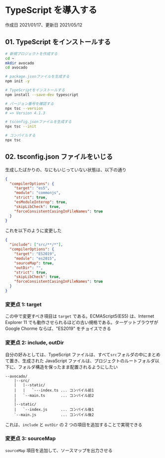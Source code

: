 # TypeScript を導入する

作成日 2021/01/17、更新日 2021/05/12

## 01. TypeScript をインストールする

```bash
# 新規プロジェクトを作成する
cd ~
mkdir avocado
cd avocado

# package.jsonファイルを生成する
npm init -y

# TypeScriptをインストールする
npm install --save-dev typescript

# バージョン番号を確認する
npx tsc --version
# => Version 4.1.3

# tsconfig.jsonファイルを生成する
npx tsc --init

# コンパイルする
npx tsc
```

## 02. tsconfig.json ファイルをいじる

生成したばかりの、なにもいじっていない状態は、以下の通り

```json
{
  "compilerOptions": {
    "target": "es5",
    "module": "commonjs",
    "strict": true,
    "esModuleInterop": true,
    "skipLibCheck": true,
    "forceConsistentCasingInFileNames": true
  }
}
```

これを以下のように変更した

```json
{
  "include": ["src/**/*"],
  "compilerOptions": {
    "target": "ES2019",
    "module": "es2015",
    "sourceMap": true,
    "outDir": "",
    "strict": true,
    "skipLibCheck": true,
    "forceConsistentCasingInFileNames": true
  }
}
```

### 変更点 1: target

この中で変更すべき項目は `target` である。ECMAScript5(ES5) は、Internet Explorer 11 でも動作させられるほどの古い規格である。ターゲットブラウザが Google Chorme ならば、"ES2019" をチョイスできる

### 変更点 2: include, outDir

自分の好みとしては、TypeScript ファイルは、すべて`src`フォルダの中にまとめて置き、生成された JavaScript ファイルは、プロジェクトのルートフォルダ以下に、フォルダ構造を保ったまま配置されるようにしたい

```text
--avocado/
    |--src/
    |   |--static/
    |   |   `---index.ts ... コンパイル前1
    |   `--main.ts       ... コンパイル前2
    |
    |--static/
    |   `--index.js      ... コンパイル後1
    `--main.js           ... コンパイル後2
```

これは、`include` と `outDir` の 2 つの項目を追加することで実現できる

### 変更点 3: sourceMap

`sourceMap` 項目を追加して、ソースマップを出力させる
